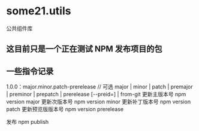 # some21.utils

公共组件库

## 这目前只是一个正在测试 NPM 发布项目的包

## 一些指令记录

1.0.0：major.minor.patch-prerelease
// 可选 major | minor | patch | premajor | preminor | prepatch | prerelease [--preid=<prerelease-id>] | from-git
更新主版本号 npm version major
更新次版本号 npm version minor
更新补丁版本号 npm version patch
更新预览版版本号 npm version prerelease

发布 npm publish
